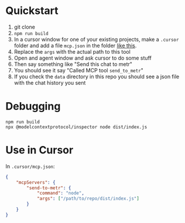 # Quickstart

1. git clone
2. `npm run build`
3. In a cursor window for one of your existing projects, make a `.cursor` folder and add a file `mcp.json` in the folder [like this](#use-in-cursor). 
4. Replace the `args` with the actual path to this tool
5. Open and agent window and ask cursor to do some stuff
6. Then say something like "Send this chat to metr"
7. You should see it say "Called MCP tool `send_to_metr`"
8. If you check the `data` directory in this repo you should see a json file with the chat history you sent

# Debugging

```
npm run build
npx @modelcontextprotocol/inspector node dist/index.js
```

# Use in Cursor

In `.cursor/mcp.json`:

```json
{
	"mcpServers": {
		"send-to-metr": {
			"command": "node",
			"args": ["/path/to/repo/dist/index.js"]
		}
	}
}
```